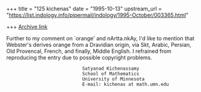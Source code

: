 +++
title = "125 kichenas"
date = "1995-10-13"
upstream_url = "https://list.indology.info/pipermail/indology/1995-October/003365.html"

+++
[Archive link](https://list.indology.info/pipermail/indology/1995-October/003365.html)


Further to my comment on `orange' and nArtta.nkAy,
I'd like to mention that Webster's derives orange
from a Dravidian origin, via Skt, Arabic, Persian, 
Old Provencal, French, and finally, Middle English.
I refrained from reproducing the entry due to possible
copyright problems.


                                Satyanad Kichenassamy
                                School of Mathematics
                                University of Minnesota
                                E-mail: kichenas at math.umn.edu






